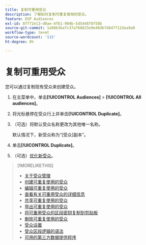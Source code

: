```yaml
---
title: 复制可重用受众
description: 了解如何复制可重复使用的受众。
feature: DSP Audiences
exl-id: 8ff72e13-d0ae-4f61-904b-5d544878f58b
source-git-commit: 1a98b3ba7c37a768825e9e48db7d847f12daa9a0
workflow-type: tm+mt
source-wordcount: '115'
ht-degree: 0%

---
```


# 复制可重用受众

您可以通过复制现有受众来创建受众。

1. 在主菜单中，单击&#x200B;**[!UICONTROL Audiences]** > **[!UICONTROL All audiences]**。

1. 将光标悬停在受众行上并单击&#x200B;**[!UICONTROL Duplicate]**。

1. （可选）将默认受众名称更改为其他唯一名称。

   默认情况下，新受众称为“[受众]副本”。

1. 单击&#x200B;**[!UICONTROL Duplicate]**。

1. （可选）[优化新受众](reusable-audience-edit.md)。

>[!MORELIKETHIS]
>
>* [关于受众管理](audience-about.md)
>* [创建可重复使用的受众](reusable-audience-create.md)
>* [编辑可重复使用的受众](reusable-audience-edit.md)
>* [查看有关可重用受众的详细信息](reusable-audience-view-details.md)
>* [共享可重复使用的受众](reusable-audience-share.md)
>* [导出可重复使用的受众](reusable-audience-export.md)
>* [将可重用受众的区段密钥复制到剪贴板](reusable-audience-clipboard.md)
>* [删除可重复使用的受众](reusable-audience-delete.md)
>* [受众设置](audience-settings.md)
>* [受众区段逻辑的语法](audience-segment-logic-syntax.md)
>* [可用的第三方数据提供程序](third-party-data-providers.md)
